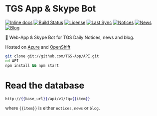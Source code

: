 # TGS App & Skype Bot
[![Inline docs](http://inch-ci.org/github/tgs-app/api.svg?branch=master)](http://inch-ci.org/github/tgs-app/api)
[![Build Status](https://travis-ci.org/TGS-App/API.svg?branch=master)](https://travis-ci.org/TGS-App/API)
[![License](https://img.shields.io/badge/license-MIT-yellow.svg?style=flat)](LICENSE)
[![Last Sync](http://kyle2.azurewebsites.net/badge.svg?i=0)](http://tgs.kyle.cf)
[![Notices](http://kyle2.azurewebsites.net/badge.svg?i=1)](http://tgs.kyle.cf)
[![News](http://kyle2.azurewebsites.net/badge.svg?i=2)](http://tgs.kyle.cf)
[![Blog](http://kyle2.azurewebsites.net/badge.svg?i=3)](http://tgs.kyle.cf)

:school: Web-App & Skype Bot for TGS Daily Notices, news and blog.   

Hosted on [Azure](http://kyle2.azurewebsites.net) and [OpenShift](http://tgs.kyle.cf)

```sh
git clone git://github.com/TGS-App/API.git
cd API
npm install && npm start
```

# Read the database
```handlebars
http://{{base_url}}/api/v1/?q={{item}}
```   

where `{{item}}` is either `notices`, `news` or `blog`.